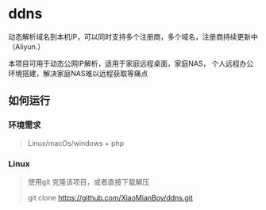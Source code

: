 # ddns
动态解析域名到本机IP，可以同时支持多个注册商，多个域名，注册商持续更新中（Aliyun.）

本项目可用于动态公网IP解析，适用于家庭远程桌面，家庭NAS， 个人远程办公环境搭建，解决家庭NAS难以远程获取等痛点

## 如何运行
### 环境需求
> Linux/macOs/windows + php
### Linux
> 使用git 克隆该项目，或者直接下载解压 
> 
>  git clone https://github.com/XiaoMianBoy/ddns.git
